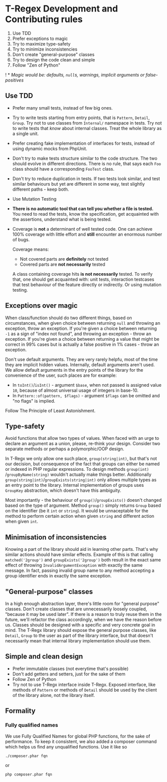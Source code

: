 # T-Regex Development and Contributing rules

1. Use TDD
2. Prefer exceptions to magic
3. Try to maximize type-safety
4. Try to minimize inconsistencies
5. Don't create "general-purpose" classes
6. Try to design the code clean and simple
7. Follow "Zen of Python"

! * *Magic would be: defaults, `null`s, warnings, implicit arguments or false-positives*

## Use TDD

- Prefer many small tests, instead of few big ones.
- Try to write tests starting from entry points, that is `Pattern`, `Detail`, `Group`. Try not to use classes
  from `Internal/` namespace in tests. Try not to write tests that *know* about internal classes. Treat the whole
  library as a single unit.
- Prefer creating fake implementation of interfaces for tests, instead of using dynamic mocks from PhpUnit.
- Don't try to make tests structure similar to the code structure. The two should evolve in different directions.
  There is no rule, that says each `Foo` class should have a corresponding `FooTest` class.
- Don't try to reduce duplication in tests. If two tests look similar, and test similar behaviours but yet are different
  in some way, test slightly different paths - keep both.
- Use Mutation Testing
- **There is no automatic tool that can tell you whether a file is tested.** You need to read the tests, know the
  specification, get acquainted with the assertions, understand what is being tested.
- Coverage is **not** a determinant of well tested code. One can achieve 100% coverage with little effort and **still**
  encounter an enormous number of bugs.

  Coverage means:
  - Not covered parts are **definitely** not tested
  - Covered parts are **not necessarily** tested

  A class containing coverage hits **is not necessarily** tested. To verify that, one should get acquainted with: unit
  tests, interaction testcases that test behaviour of the feature directly or indirectly. Or using mutation testing.

## Exceptions over magic

When class/function should do two different things, based on circumstances, when given choice between returning `null`
and throwing an exception, throw an exception. If you're given a choice between returning `-1` as a sign of "index not
found", and throwing an exception - throw an exception. If you're given a choice between returning a value that might be
correct in 99% cases but is actually a false positive in 1% cases - throw an exception.

Don't use default arguments. They are very rarely helpfu, most of the time they are implicit hidden values. Internally,
default arguments aren't used. We allow default arguments in the entry points of the library for the convenience of the
user, such places are for example:

- In `toInt()`/`isInt()` - argument `$base`, when not passed is assigned value `10`, because of almost
  universal usage of integers in base-10.
- In `Pattern::of(pattern, $flags)` - argument `$flags` can be omitted and "no flags" is implied.

Follow The Principle of Least Astonishment.

## Type-safety

Avoid functions that allow two types of values. When faced with an urge to declare an argument as a union, please,
re-think your design. Consider two separate methods or perhaps a polymorphic/OOP design.

In T-Regx we only allow one such place, `group(string|int)`, but that's not our decision, but consequence of the fact
that groups can either be named or indexed in PHP regular expressions. To design methods `group(int)`
/`groupByName(string)` wouldn't actually make things better. Additionally `group(string|int)`/`groupExists(string|int)`
only allows multiple types as an entry point to the library. Internal implementation of groups uses `GroupKey`
abstraction, which doesn't have this ambiguity.

Most importantly - the behaviour of `group()`/`groupExists()` doesn't changed based on the type of argument. Method
`group()` simply returns `Group` based on the identifier (be it `int` or `string`). It would be unnaceptable for the
method to perform certain action when given `string` and different action when given `int`.

## Minimisation of inconsistencies

Knowing a part of the library should aid in learning other parts. That's why similar actions should have similar
effects. Example of this is that calling `matched('2group')` and `groupExists('2group')` both result in the exact same
effect of throwing `InvalidArgumentException` with exactly the same message. In fact, passing invalid group name
to any method accepting a group identifier ends in exactly the same exception.

## "General-purpose" classes

In a high enough abstraction layer, there's little room for "general purpose" classes. Don't create classes that are
unnecessarily loosely coupled, "because it may be used later". If there is a reason to truly reuse them in the future,
we'll refactor the class accordingly, when we have the reason before us. Classes should be designed with a specific
and very concrete goal in mind. The T-Regx library should expose the general purpose classes, like `Detail`, `Group` to
the user as part of the library interface, but that doesn't necessarily mean that internal library implementation
should use them.

## Simple and clean design

- Prefer immutable classes (not everytime that's possible)
- Don't add getters and setters, just for the sake of them
- Follow Zen of Python
- Try not to use T-Regx interface inside T-Regx. Exposed interface, like methods of `Pattern` or methods of `Detail`
  should be used by the client of the library alone, not the library itself.

## Formality

### Fully qualified names

We use Fully Qualified Names for global PHP functions, for the sake of performance. To keep it consistent, we also added
a composer command which helps us find any unqualified functions. Use it like so

```bash
./composer.phar fqn
```

or

```cmd
php composer.phar fqn
```
